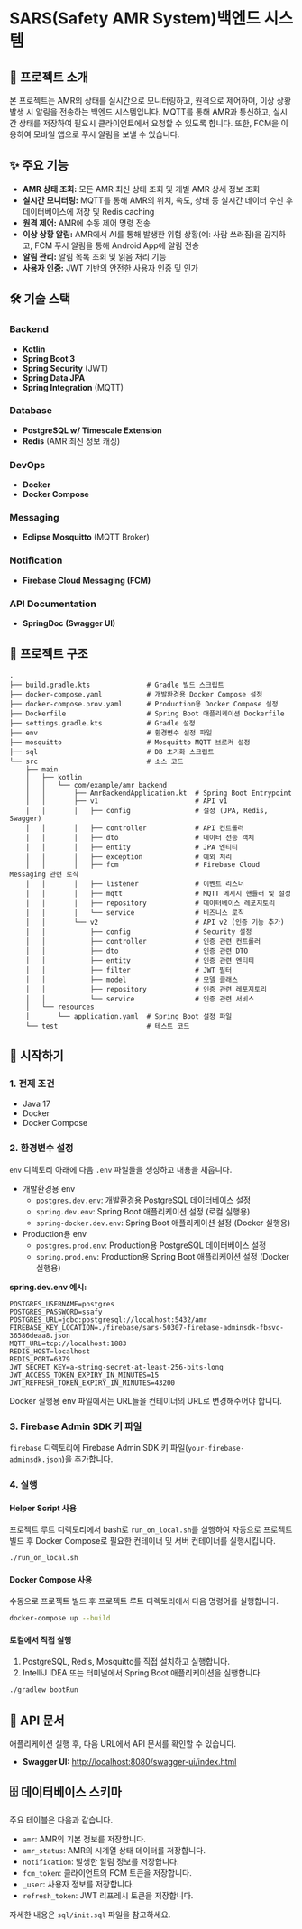 # SARS(Safety AMR System)백엔드 시스템

## 📖 프로젝트 소개

본 프로젝트는 AMR의 상태를 실시간으로 모니터링하고, 원격으로 제어하며, 이상 상황 발생 시 알림을 전송하는 백엔드 시스템입니다. MQTT를 통해 AMR과 통신하고, 실시간 상태를 저장하여 필요시 클라이언트에서
요청할 수 있도록 합니다. 또한, FCM을 이용하여 모바일 앱으로 푸시 알림을 보낼 수 있습니다.

## ✨ 주요 기능

* **AMR 상태 조회:** 모든 AMR 최신 상태 조회 및 개별 AMR 상세 정보 조회
* **실시간 모니터링:** MQTT를 통해 AMR의 위치, 속도, 상태 등 실시간 데이터 수신 후 데이터베이스에 저장 및 Redis caching
* **원격 제어:** AMR에 수동 제어 명령 전송
* **이상 상황 알림:** AMR에서 AI를 통해 발생한 위험 상황(예: 사람 쓰러짐)을 감지하고, FCM 푸시 알림을 통해 Android App에 알림 전송
* **알림 관리:** 알림 목록 조회 및 읽음 처리 기능
* **사용자 인증:** JWT 기반의 안전한 사용자 인증 및 인가

## 🛠️ 기술 스택

### Backend

- **Kotlin**
- **Spring Boot 3**
- **Spring Security** (JWT)
- **Spring Data JPA**
- **Spring Integration** (MQTT)

### Database

- **PostgreSQL w/ Timescale Extension**
- **Redis** (AMR 최신 정보 캐싱)

### DevOps

- **Docker**
- **Docker Compose**

### Messaging

- **Eclipse Mosquitto** (MQTT Broker)

### Notification

- **Firebase Cloud Messaging (FCM)**

### API Documentation

- **SpringDoc (Swagger UI)**

## 📁 프로젝트 구조

```
.
├── build.gradle.kts              # Gradle 빌드 스크립트
├── docker-compose.yaml           # 개발환경용 Docker Compose 설정
├── docker-compose.prov.yaml      # Production용 Docker Compose 설정
├── Dockerfile                    # Spring Boot 애플리케이션 Dockerfile
├── settings.gradle.kts           # Gradle 설정
├── env                           # 환경변수 설정 파일
├── mosquitto                     # Mosquitto MQTT 브로커 설정
├── sql                           # DB 초기화 스크립트
└── src                           # 소스 코드
    ├── main
    │   ├── kotlin
    │   │   └── com/example/amr_backend
    │   │       ├── AmrBackendApplication.kt  # Spring Boot Entrypoint
    │   │       ├── v1                        # API v1
    │   │       │   ├── config                # 설정 (JPA, Redis, Swagger)
    │   │       │   ├── controller            # API 컨트롤러
    │   │       │   ├── dto                   # 데이터 전송 객체
    │   │       │   ├── entity                # JPA 엔티티
    │   │       │   ├── exception             # 예외 처리
    │   │       │   ├── fcm                   # Firebase Cloud Messaging 관련 로직
    │   │       │   ├── listener              # 이벤트 리스너
    │   │       │   ├── mqtt                  # MQTT 메시지 핸들러 및 설정
    │   │       │   ├── repository            # 데이터베이스 레포지토리
    │   │       │   └── service               # 비즈니스 로직
    │   │       └── v2                        # API v2 (인증 기능 추가)
    │   │           ├── config                # Security 설정
    │   │           ├── controller            # 인증 관련 컨트롤러
    │   │           ├── dto                   # 인증 관련 DTO
    │   │           ├── entity                # 인증 관련 엔티티
    │   │           ├── filter                # JWT 필터
    │   │           ├── model                 # 모델 클래스
    │   │           ├── repository            # 인증 관련 레포지토리
    │   │           └── service               # 인증 관련 서비스
    │   └── resources
    │       └── application.yaml  # Spring Boot 설정 파일
    └── test                      # 테스트 코드
```

## 🚀 시작하기

### 1. 전제 조건

* Java 17
* Docker
* Docker Compose

### 2. 환경변수 설정

`env` 디렉토리 아래에 다음 `.env` 파일들을 생성하고 내용을 채웁니다.

- 개발환경용 env
    - `postgres.dev.env`: 개발환경용 PostgreSQL 데이터베이스 설정
    - `spring.dev.env`: Spring Boot 애플리케이션 설정 (로컬 실행용)
    - `spring-docker.dev.env`: Spring Boot 애플리케이션 설정 (Docker 실행용)
- Production용 env
    - `postgres.prod.env`: Production용 PostgreSQL 데이터베이스 설정
    - `spring.prod.env`: Production용 Spring Boot 애플리케이션 설정 (Docker 실행용)

**spring.dev.env 예시:**

```properties
POSTGRES_USERNAME=postgres
POSTGRES_PASSWORD=ssafy
POSTGRES_URL=jdbc:postgresql://localhost:5432/amr
FIREBASE_KEY_LOCATION=./firebase/sars-50307-firebase-adminsdk-fbsvc-36586deaa8.json
MQTT_URL=tcp://localhost:1883
REDIS_HOST=localhost
REDIS_PORT=6379
JWT_SECRET_KEY=a-string-secret-at-least-256-bits-long
JWT_ACCESS_TOKEN_EXPIRY_IN_MINUTES=15
JWT_REFRESH_TOKEN_EXPIRY_IN_MINUTES=43200
```

Docker 실행용 env 파일에서는 URL들을 컨테이너의 URL로 변경해주어야 합니다.

### 3. Firebase Admin SDK 키 파일

`firebase` 디렉토리에 Firebase Admin SDK 키 파일(`your-firebase-adminsdk.json`)을 추가합니다.

### 4. 실행

#### Helper Script 사용

프로젝트 루트 디렉토리에서 bash로 `run_on_local.sh`를 실행하여 자동으로 프로젝트 빌드 후 Docker Compose로 필요한 컨테이너 및 서버 컨테이너를 실행시킵니다.

```bash
./run_on_local.sh
```

#### Docker Compose 사용

수동으로 프로젝트 빌드 후 프로젝트 루트 디렉토리에서 다음 명령어를 실행합니다.

```bash
docker-compose up --build
```

#### 로컬에서 직접 실행

1. PostgreSQL, Redis, Mosquitto를 직접 설치하고 실행합니다.
2. IntelliJ IDEA 또는 터미널에서 Spring Boot 애플리케이션을 실행합니다.

```bash
./gradlew bootRun
```

## 📝 API 문서

애플리케이션 실행 후, 다음 URL에서 API 문서를 확인할 수 있습니다.

- **Swagger UI:** [http://localhost:8080/swagger-ui/index.html](http://localhost:8080/swagger-ui/index.html)

## 🗄️ 데이터베이스 스키마

주요 테이블은 다음과 같습니다.

* `amr`: AMR의 기본 정보를 저장합니다.
* `amr_status`: AMR의 시계열 상태 데이터를 저장합니다.
* `notification`: 발생한 알림 정보를 저장합니다.
* `fcm_token`: 클라이언트의 FCM 토큰을 저장합니다.
* `_user`: 사용자 정보를 저장합니다.
* `refresh_token`: JWT 리프레시 토큰을 저장합니다.

자세한 내용은 `sql/init.sql` 파일을 참고하세요.
